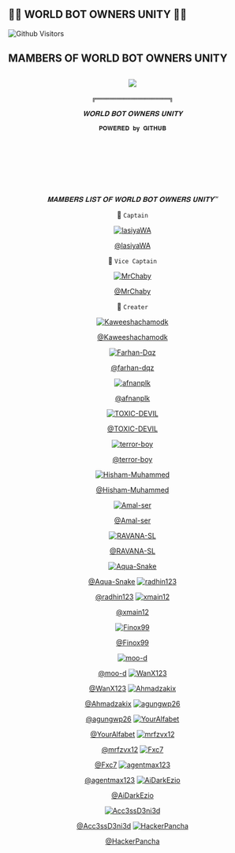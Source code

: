 ## 👨‍💻 WORLD BOT OWNERS UNITY 👨‍💻


![Github Visitors](https://visitor-badge.glitch.me/badge?page_id=Kaweeshachamodk/STEFANIE-BETA-V-8.5&left_color=blueviolet&right_color=brightgreen)


## MAMBERS OF WORLD BOT OWNERS UNITY
  <div align="center">
    
## [![](https://telegra.ph/file/ef785489ce7290fa5beb2.jpg?size=100)](https://telegra.ph/file/ef785489ce7290fa5beb2.jpg) 

```╔═════════════════════╗```


  *𝐖𝐎𝐑𝐋𝐃 𝐁𝐎𝐓 𝐎𝐖𝐍𝐄𝐑𝐒 𝐔𝐍𝐈𝐓𝐘*

```𝐏𝐎𝐖𝐄𝐑𝐄𝐃 𝐛𝐲 𝐆𝐈𝐓𝐇𝐔𝐁```


<div align="center">
  <img border-radius: 15px src="https://telegra.ph/file/da4e36a9db7549051ba04.jpg" width="10" height="100"/>
  <p align="center">



  _*𝐌𝐀𝐌𝐁𝐄𝐑𝐒 𝐋𝐈𝐒𝐓 𝐎𝐅 𝐖𝐎𝐑𝐋𝐃 𝐁𝐎𝐓 𝐎𝐖𝐍𝐄𝐑𝐒 𝐔𝐍𝐈𝐓𝐘™*_



📌 ```𝙲𝚊𝚙𝚝𝚊𝚒𝚗```

[![lasiyaWA](https://github.com/lasiyaWA.png?size=300)](https://github.com/lasiyaWA)

  

  [@lasiyaWA](https://github.com/lasiyaWA)

  

📌 ```𝚅𝚒𝚌𝚎 𝙲𝚊𝚙𝚝𝚊𝚒𝚗```

[![MrChaby](https://github.com/MrChaby.png?size=300)](https://github.com/MrChaby)

  

  [@MrChaby](https://github.com/MrChaby)

  
📌 ```𝙲𝚛𝚎𝚊𝚝𝚎𝚛```

[![Kaweeshachamodk](https://github.com/Kaweeshachamodk.png?size=300)](https://github.com/Kaweeshachamodk)
  
  [@Kaweeshachamodk](https://github.com/Kaweeshachamodk)


  


  
[![Farhan-Dqz](https://github.com/farhan-dqz.png?size=300)](https://github.com/farhan-dqz) 
  
[@farhan-dqz](https://github.com/farhan-dqz) 
  
[![afnanplk](https://github.com/afnanplk.png?size=300)](https://github.com/afnanplk)
 
[@afnanplk](https://github.com/afnanplk)

[![TOXIC-DEVIL](https://github.com/TOXIC-DEVIL.png?size=300)](https://github.com/TOXIC-DEVIL)
 
[@TOXIC-DEVIL](https://github.com/TOXIC-DEVIL)

[![terror-boy](https://github.com/terror-boy.png?size=300)](https://github.com/terror-boy)
 
[@terror-boy](https://github.com/terror-boy)

[![Hisham-Muhammed](https://github.com/Hisham-Muhammed.png?size=300)](https://github.com/Hisham-Muhammed)
 
[@Hisham-Muhammed](https://github.com/Hisham-Muhammed)

[![Amal-ser](https://github.com/Amal-ser.png?size=300)](https://github.com/Amal-ser)
 
[@Amal-ser](https://github.com/Amal-ser)

[![RAVANA-SL](https://github.com/RAVANA-SL.png?size=300)](https://github.com/RAVANA-SL)
 
  [@RAVANA-SL](https://github.com/RAVANA-SL)

[![Aqua-Snake](https://github.com/Aqua-Snake.png?size=300)](https://github.com/Aqua-Snake)
 
  [@Aqua-Snake](https://github.com/Aqua-Snake)
[![radhin123](https://github.com/radhin123.png?size=300)](https://github.com/radhin123)
 
  [@radhin123](https://github.com/radhin123)
[![xmain12](https://github.com/xmain12.png?size=300)](https://github.com/xmain12)
 
  [@xmain12](https://github.com/xmain12)

[![Finox99](https://github.com/Finox99.png?size=300)](https://github.com/Finox99)
 
  [@Finox99](https://github.com/Finox99)

[![moo-d](https://github.com/moo-d.png?size=300)](https://github.com/moo-d)
 
  [@moo-d](https://github.com/moo-d)
[![WanX123](https://github.com/WanX123.png?size=300)](https://github.com/WanX123)
 
  [@WanX123](https://github.com/WanX123)
[![Ahmadzakix](https://github.com/Ahmadzakix.png?size=300)](https://github.com/Ahmadzakix)
 
  [@Ahmadzakix](https://github.com/Ahmadzakix)
[![agungwp26](https://github.com/agungwp26.png?size=300)](https://github.com/agungwp26)
 
  [@agungwp26](https://github.com/agungwp26)
[![YourAlfabet](https://github.com/YourAlfabet.png?size=300)](https://github.com/YourAlfabet)
 
  [@YourAlfabet](https://github.com/YourAlfabet)
[![mrfzvx12](https://github.com/mrfzvx12.png?size=300)](https://github.com/mrfzvx12)
 
  [@mrfzvx12](https://github.com/mrfzvx12)
[![Fxc7](https://github.com/Fxc7.png?size=300)](https://github.com/Fxc7)
 
  [@Fxc7](https://github.com/Fxc7)
[![agentmax123](https://github.com/agentmax123.png?size=300)](https://github.com/agentmax123)
 
  [@agentmax123](https://github.com/agentmax123)
[![AiDarkEzio](https://github.com/AiDarkEzio.png?size=300)](https://github.com/AiDarkEzio)
 
  [@AiDarkEzio](https://github.com/AiDarkEzio)

[![Acc3ssD3ni3d](https://github.com/Acc3ssD3ni3d.png?size=300)](https://github.com/Acc3ssD3ni3d)
 
  [@Acc3ssD3ni3d](https://github.com/Acc3ssD3ni3d)
[![HackerPancha](https://github.com/HackerPancha.png?size=300)](https://github.com/HackerPancha)
 
  [@HackerPancha](https://github.com/HackerPancha)




